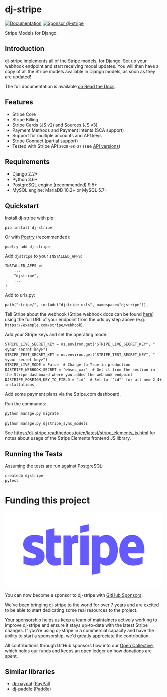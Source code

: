 # dj-stripe

[![Documentation](https://readthedocs.org/projects/dj-stripe/badge/)](https://dj-stripe.readthedocs.io/)
[![Sponsor dj-stripe](https://img.shields.io/static/v1?label=Sponsor&message=%E2%9D%A4&logo=GitHub)](https://github.com/sponsors/dj-stripe)

Stripe Models for Django.

## Introduction

dj-stripe implements all of the Stripe models, for Django. Set up your
webhook endpoint and start receiving model updates. You will then have
a copy of all the Stripe models available in Django models, as soon as
they are updated!

The full documentation is available [on Read the Docs](https://dj-stripe.readthedocs.io/).

## Features

-   Stripe Core
-   Stripe Billing
-   Stripe Cards (JS v2) and Sources (JS v3)
-   Payment Methods and Payment Intents (SCA support)
-   Support for multiple accounts and API keys
-   Stripe Connect (partial support)
-   Tested with Stripe API `2020-08-27` (see [API versions](https://dj-stripe.readthedocs.io/en/latest/api_versions.html))

## Requirements

-   Django 2.2+
-   Python 3.6+
-   PostgreSQL engine (recommended) 9.5+
-   MySQL engine: MariaDB 10.2+ or MySQL 5.7+

## Quickstart

Install dj-stripe with pip:

    pip install dj-stripe

Or with [Poetry](https://python-poetry.org/) (recommended):

    poetry add dj-stripe

Add `djstripe` to your `INSTALLED_APPS`:

    INSTALLED_APPS =(
        ...
        "djstripe",
        ...
    )

Add to urls.py:

    path("stripe/", include("djstripe.urls", namespace="djstripe")),

Tell Stripe about the webhook (Stripe webhook docs can be found
[here](https://stripe.com/docs/webhooks)) using the full URL of your
endpoint from the urls.py step above (e.g.
`https://example.com/stripe/webhook`).

Add your Stripe keys and set the operating mode:

    STRIPE_LIVE_SECRET_KEY = os.environ.get("STRIPE_LIVE_SECRET_KEY", "<your secret key>")
    STRIPE_TEST_SECRET_KEY = os.environ.get("STRIPE_TEST_SECRET_KEY", "<your secret key>")
    STRIPE_LIVE_MODE = False  # Change to True in production
    DJSTRIPE_WEBHOOK_SECRET = "whsec_xxx"  # Get it from the section in the Stripe dashboard where you added the webhook endpoint
    DJSTRIPE_FOREIGN_KEY_TO_FIELD = "id"  # Set to `"id"` for all new 2.4+ installations

Add some payment plans via the Stripe.com dashboard.

Run the commands:

    python manage.py migrate

    python manage.py djstripe_sync_models

See <https://dj-stripe.readthedocs.io/en/latest/stripe_elements_js.html>
for notes about usage of the Stripe Elements frontend JS library.

## Running the Tests

Assuming the tests are run against PostgreSQL:

    createdb djstripe
    pytest

# Funding this project

[![Stripe Logo](./docs/logos/stripe_blurple.svg)](https://stripe.com)

You can now become a sponsor to dj-stripe with [GitHub Sponsors](https://github.com/sponsors/dj-stripe).

We've been bringing dj-stripe to the world for over 7 years and are excited to be able to start
dedicating some real resources to the project.

Your sponsorship helps us keep a team of maintainers actively working to improve dj-stripe and
ensure it stays up-to-date with the latest Stripe changes. If you're using dj-stripe in a commercial
capacity and have the ability to start a sponsorship, we'd greatly appreciate the contribution.

All contributions through GitHub sponsors flow into our [Open Collective](https://opencollective.com/dj-stripe),
which holds our funds and keeps an open ledger on how donations are spent.

## Similar libraries

-   [dj-paypal](https://github.com/HearthSim/dj-paypal)
    ([PayPal](https://www.paypal.com/))
-   [dj-paddle](https://github.com/paddle-python/dj-paddle)
    ([Paddle](https://paddle.com/))
